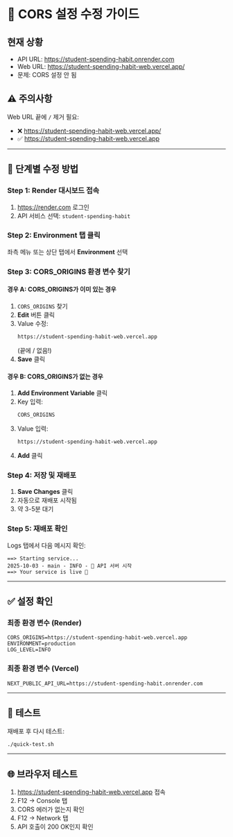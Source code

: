 # 🔧 CORS 설정 수정 가이드

## 현재 상황
- API URL: https://student-spending-habit.onrender.com
- Web URL: https://student-spending-habit-web.vercel.app/
- 문제: CORS 설정 안 됨

## ⚠️ 주의사항
Web URL 끝에 `/` 제거 필요:
- ❌ https://student-spending-habit-web.vercel.app/
- ✅ https://student-spending-habit-web.vercel.app

---

## 📝 단계별 수정 방법

### Step 1: Render 대시보드 접속
1. https://render.com 로그인
2. API 서비스 선택: `student-spending-habit`

### Step 2: Environment 탭 클릭
좌측 메뉴 또는 상단 탭에서 **Environment** 선택

### Step 3: CORS_ORIGINS 환경 변수 찾기

#### 경우 A: CORS_ORIGINS가 이미 있는 경우
1. `CORS_ORIGINS` 찾기
2. **Edit** 버튼 클릭
3. Value 수정:
   ```
   https://student-spending-habit-web.vercel.app
   ```
   (끝에 / 없음!)
4. **Save** 클릭

#### 경우 B: CORS_ORIGINS가 없는 경우
1. **Add Environment Variable** 클릭
2. Key 입력:
   ```
   CORS_ORIGINS
   ```
3. Value 입력:
   ```
   https://student-spending-habit-web.vercel.app
   ```
4. **Add** 클릭

### Step 4: 저장 및 재배포
1. **Save Changes** 클릭
2. 자동으로 재배포 시작됨
3. 약 3-5분 대기

### Step 5: 재배포 확인
Logs 탭에서 다음 메시지 확인:
```
==> Starting service...
2025-10-03 - main - INFO - 🚀 API 서버 시작
==> Your service is live 🎉
```

---

## ✅ 설정 확인

### 최종 환경 변수 (Render)
```
CORS_ORIGINS=https://student-spending-habit-web.vercel.app
ENVIRONMENT=production
LOG_LEVEL=INFO
```

### 최종 환경 변수 (Vercel)
```
NEXT_PUBLIC_API_URL=https://student-spending-habit.onrender.com
```

---

## 🧪 테스트
재배포 후 다시 테스트:
```bash
./quick-test.sh
```

---

## 🌐 브라우저 테스트
1. https://student-spending-habit-web.vercel.app 접속
2. F12 → Console 탭
3. CORS 에러가 없는지 확인
4. F12 → Network 탭
5. API 호출이 200 OK인지 확인

